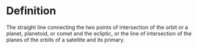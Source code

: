 # Definition

The straight line connecting the two points of intersection of the orbit
or a planet, planetoid, or comet and the ecliptic, or the line of
intersection of the planes of the orbits of a satellite and its primary.
